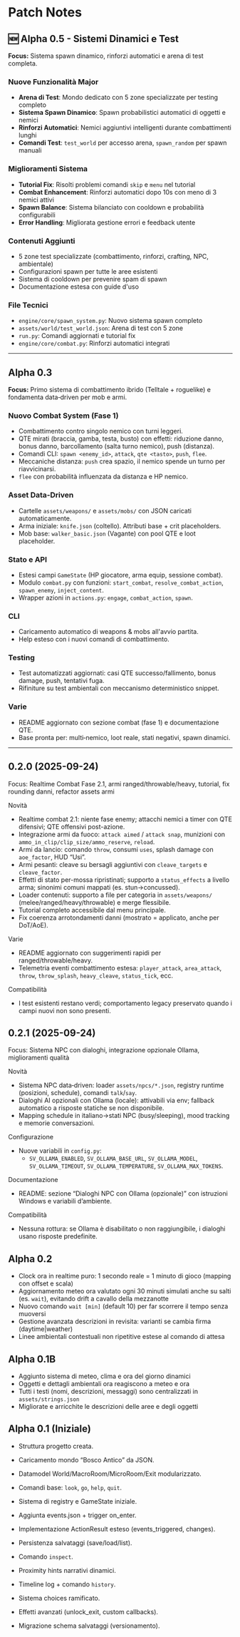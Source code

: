 
# Patch Notes

## 🆕 Alpha 0.5 - Sistemi Dinamici e Test
**Focus:** Sistema spawn dinamico, rinforzi automatici e arena di test completa.

### Nuove Funzionalità Major
- **Arena di Test**: Mondo dedicato con 5 zone specializzate per testing completo
- **Sistema Spawn Dinamico**: Spawn probabilistici automatici di oggetti e nemici
- **Rinforzi Automatici**: Nemici aggiuntivi intelligenti durante combattimenti lunghi
- **Comandi Test**: `test_world` per accesso arena, `spawn_random` per spawn manuali

### Miglioramenti Sistema
- **Tutorial Fix**: Risolti problemi comandi `skip` e `menu` nel tutorial
- **Combat Enhancement**: Rinforzi automatici dopo 10s con meno di 3 nemici attivi
- **Spawn Balance**: Sistema bilanciato con cooldown e probabilità configurabili
- **Error Handling**: Migliorata gestione errori e feedback utente

### Contenuti Aggiunti
- 5 zone test specializzate (combattimento, rinforzi, crafting, NPC, ambientale)
- Configurazioni spawn per tutte le aree esistenti
- Sistema di cooldown per prevenire spam di spawn
- Documentazione estesa con guide d'uso

### File Tecnici
- `engine/core/spawn_system.py`: Nuovo sistema spawn completo
- `assets/world/test_world.json`: Arena di test con 5 zone
- `run.py`: Comandi aggiornati e tutorial fix
- `engine/core/combat.py`: Rinforzi automatici integrati

---

## Alpha 0.3
**Focus:** Primo sistema di combattimento ibrido (Telltale + roguelike) e fondamenta data‑driven per mob e armi.

### Nuovo Combat System (Fase 1)
- Combattimento contro singolo nemico con turni leggeri.
- QTE mirati (braccia, gamba, testa, busto) con effetti: riduzione danno, bonus danno, barcollamento (salta turno nemico), push (distanza).
- Comandi CLI: `spawn <enemy_id>`, `attack`, `qte <tasto>`, `push`, `flee`.
- Meccaniche distanza: `push` crea spazio, il nemico spende un turno per riavvicinarsi.
- `flee` con probabilità influenzata da distanza e HP nemico.

### Asset Data‑Driven
- Cartelle `assets/weapons/` e `assets/mobs/` con JSON caricati automaticamente.
- Arma iniziale: `knife.json` (coltello). Attributi base + crit placeholders.
- Mob base: `walker_basic.json` (Vagante) con pool QTE e loot placeholder.

### Stato e API
- Estesi campi `GameState` (HP giocatore, arma equip, sessione combat).
- Modulo `combat.py` con funzioni: `start_combat`, `resolve_combat_action`, `spawn_enemy`, `inject_content`.
- Wrapper azioni in `actions.py`: `engage`, `combat_action`, `spawn`.

### CLI
- Caricamento automatico di weapons & mobs all'avvio partita.
- Help esteso con i nuovi comandi di combattimento.

### Testing
- Test automatizzati aggiornati: casi QTE successo/fallimento, bonus damage, push, tentativi fuga.
- Rifiniture su test ambientali con meccanismo deterministico snippet.

### Varie
- README aggiornato con sezione combat (fase 1) e documentazione QTE.
- Base pronta per: multi‑nemico, loot reale, stati negativi, spawn dinamici.

---

## 0.2.0 (2025-09-24)
Focus: Realtime Combat Fase 2.1, armi ranged/throwable/heavy, tutorial, fix rounding danni, refactor assets armi

Novità
- Realtime combat 2.1: niente fase enemy; attacchi nemici a timer con QTE difensivi; QTE offensivi post-azione.
- Integrazione armi da fuoco: `attack aimed` / `attack snap`, munizioni con `ammo_in_clip/clip_size/ammo_reserve`, `reload`.
- Armi da lancio: comando `throw`, consumi `uses`, splash damage con `aoe_factor`, HUD “Usi”.
- Armi pesanti: cleave su bersagli aggiuntivi con `cleave_targets` e `cleave_factor`.
- Effetti di stato per-mossa ripristinati; supporto a `status_effects` a livello arma; sinonimi comuni mappati (es. stun→concussed).
- Loader contenuti: supporto a file per categoria in `assets/weapons/` (melee/ranged/heavy/throwable) e merge flessibile.
- Tutorial completo accessibile dal menu principale.
- Fix coerenza arrotondamenti danni (mostrato = applicato, anche per DoT/AoE).

Varie
- README aggiornato con suggerimenti rapidi per ranged/throwable/heavy.
- Telemetria eventi combattimento estesa: `player_attack`, `area_attack`, `throw`, `throw_splash`, `heavy_cleave`, `status_tick`, ecc.

Compatibilità
- I test esistenti restano verdi; comportamento legacy preservato quando i campi nuovi non sono presenti.

## 0.2.1 (2025-09-24)
Focus: Sistema NPC con dialoghi, integrazione opzionale Ollama, miglioramenti qualità

Novità
- Sistema NPC data‑driven: loader `assets/npcs/*.json`, registry runtime (posizioni, schedule), comandi `talk`/`say`.
- Dialoghi AI opzionali con Ollama (locale): attivabili via env; fallback automatico a risposte statiche se non disponibile.
- Mapping schedule in italiano→stati NPC (busy/sleeping), mood tracking e memorie conversazioni.

Configurazione
- Nuove variabili in `config.py`:
	- `SV_OLLAMA_ENABLED`, `SV_OLLAMA_BASE_URL`, `SV_OLLAMA_MODEL`, `SV_OLLAMA_TIMEOUT`, `SV_OLLAMA_TEMPERATURE`, `SV_OLLAMA_MAX_TOKENS`.

Documentazione
- README: sezione “Dialoghi NPC con Ollama (opzionale)” con istruzioni Windows e variabili d’ambiente.

Compatibilità
- Nessuna rottura: se Ollama è disabilitato o non raggiungibile, i dialoghi usano risposte predefinite.

## Alpha 0.2
- Clock ora in realtime puro: 1 secondo reale = 1 minuto di gioco (mapping con offset e scala)
- Aggiornamento meteo ora valutato ogni 30 minuti simulati anche su salti (es. `wait`), evitando drift a cavallo della mezzanotte
- Nuovo comando `wait [min]` (default 10) per far scorrere il tempo senza muoversi
- Gestione avanzata descrizioni in revisita: varianti se cambia firma (daytime|weather)
- Linee ambientali contestuali non ripetitive estese al comando di attesa

## Alpha 0.1B
- Aggiunto sistema di meteo, clima e ora del giorno dinamici
- Oggetti e dettagli ambientali ora reagiscono a meteo e ora
- Tutti i testi (nomi, descrizioni, messaggi) sono centralizzati in `assets/strings.json`
- Migliorate e arricchite le descrizioni delle aree e degli oggetti

## Alpha 0.1 (Iniziale)
- Struttura progetto creata.
- Caricamento mondo “Bosco Antico” da JSON.
- Datamodel World/MacroRoom/MicroRoom/Exit modularizzato.
- Comandi base: `look`, `go`, `help`, `quit`.
- Sistema di registry e GameState iniziale.

- Aggiunta events.json + trigger on_enter.
- Implementazione ActionResult esteso (events_triggered, changes).
- Persistenza salvataggi (save/load/list).

- Comando `inspect`.
- Proximity hints narrativi dinamici.
- Timeline log + comando `history`.

- Sistema choices ramificato.
- Effetti avanzati (unlock_exit, custom callbacks).
- Migrazione schema salvataggi (versionamento).
